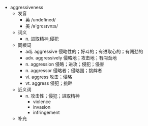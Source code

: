 - aggressiveness
  - 发音
    - 英 /undefined/
    - 美 /ə'grɛsɪvnɪs/
  - 词义
    - n. 进取精神,侵犯
  - 同根词
    - adj. aggressive 侵略性的；好斗的；有进取心的；有闯劲的
    - adv. aggressively 侵略地；攻击地；有闯劲地
    - n. aggression 侵略；进攻；侵犯；侵害
    - n. aggressor 侵略者；侵略国；挑衅者
    - vi. aggress 攻击；侵略
    - vt. aggress 侵犯；挑畔
  - 近义词
    - n. 攻击性；侵犯；进取精神
      - violence
      - invasion
      - infringement
  - 补充